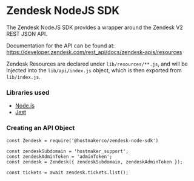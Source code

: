 # Zendesk NodeJS SDK

The Zendesk NodeJS SDK provides a wrapper around the Zendesk V2 REST JSON API.

Documentation for the API can be found at: https://developer.zendesk.com/rest_api/docs/zendesk-apis/resources

Zendesk Resources are declared under `lib/resources/**.js`, and will be injected into the `lib/api/index.js` object, which is then exported from `lib/index.js`.


### Libraries used
* [Node.js](https://nodejs.org/en/)
* [Jest](https://jestjs.io/)


### Creating an API Object

```
const Zendesk = require('@hostmakerco/zendesk-node-sdk')

const zendeskSubdomain = 'hostmaker_support';
const zendeskAdminToken = 'adminToken';
const zendesk = Zendesk({ zendeskSubdomain, zendeskAdminToken });

const tickets = await zendesk.tickets.list();
```